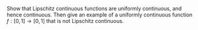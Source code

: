 Show that Lipschitz continuous functions are uniformly continuous, and hence continuous. Then give an example of a uniformly continuous function $f:[0,1]\to[0,1]$ that is not Lipschitz continuous.